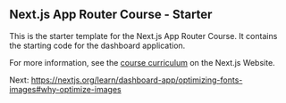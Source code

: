 ## Next.js App Router Course - Starter

This is the starter template for the Next.js App Router Course. It contains the starting code for the dashboard application.

For more information, see the [course curriculum](https://nextjs.org/learn) on the Next.js Website.

Next: https://nextjs.org/learn/dashboard-app/optimizing-fonts-images#why-optimize-images
